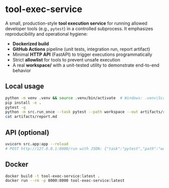 # tool-exec-service

A small, production-style **tool execution service** for running allowed developer tools (e.g., `pytest`) in a controlled subprocess.
It emphasizes reproducibility and operational hygiene:

- **Dockerized build**
- **GitHub Actions** pipeline (unit tests, integration run, report artifact)
- Minimal **HTTP API** (FastAPI) to trigger executions programmatically
- Strict **allowlist** for tools to prevent unsafe execution
- A real **workspace/** with a unit-tested utility to demonstrate end-to-end behavior

## Local usage
```bash
python -m venv .venv && source .venv/bin/activate  # Windows: .venv\Scripts\activate
pip install -e .
pytest -q
python -m src.run_once --task pytest --path workspace --out artifacts/report.md
cat artifacts/report.md
```

## API (optional)
```bash
uvicorn src.app:app --reload
# POST http://127.0.0.1:8000/run with JSON: {"task":"pytest","path":"workspace"}
```

## Docker
```bash
docker build -t tool-exec-service:latest .
docker run --rm -p 8000:8000 tool-exec-service:latest
```
